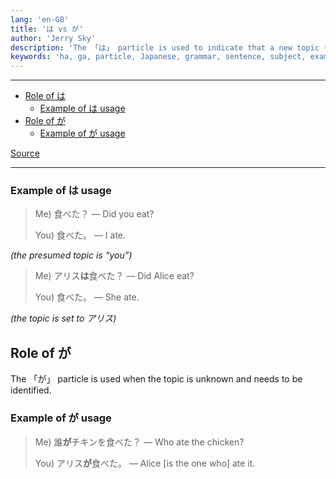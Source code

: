 ```yaml
---
lang: 'en-GB'
title: 'は vs が'
author: 'Jerry Sky'
description: 'The 「は」 particle is used to indicate that a new topic (subject, object) has been introduced to the conversation. A pointer that emphasises an object to focus on during later parts of the conversation. This is the “topic” particle.'
keywords: 'ha, ga, particle, Japanese, grammar, sentence, subject, example'
---
```


---

[source]: http://www.guidetojapanese.org/learn/difference-between-wa-and-ga/#Ok_so_what_does_mean

- [Role of は](#role-of-は)
    - [Example of は usage](#example-of-は-usage)
- [Role of が](#role-of-が)
    - [Example of が usage](#example-of-が-usage)

[Source][source]

---

### Example of は usage

> Me) 食べた？ — Did you eat?
>
> You) 食べた。 — I ate.

*(the presumed topic is “you”)*

> Me) アリス**は**食べた？ — Did Alice eat?
>
> You) 食べた。 — She ate.

*(the topic is set to アリス)*

## Role of が

The 「が」 particle is used when the topic is unknown and needs to be identified.

### Example of が usage

> Me) 誰**が**チキンを食べた？ — Who ate the chicken?
>
> You) アリス**が**食べた。 — Alice [is the one who] ate it.
